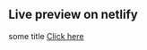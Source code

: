 ## Live preview on netlify

some title [Click here](https://philipbst-frontend-assessment.netlify.app/)
